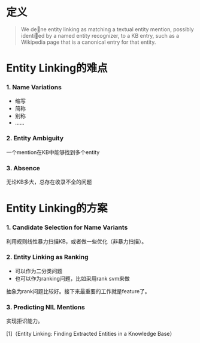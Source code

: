 # 定义

> We dene entity linking as matching a textual entitymention, possibly identied by a named entity recognizer, to a KB entry, such asa Wikipedia page that is a canonical entry for that entity.

# Entity Linking的难点

### 1. Name Variations

* 缩写
* 简称
* 别称
* ……

### 2. Entity Ambiguity

一个mention在KB中能够找到多个entity

### 3. Absence

无论KB多大，总存在收录不全的问题

# Entity Linking的方案

### 1. Candidate Selection for Name Variants

利用规则线性暴力扫描KB，或者做一些优化（非暴力扫描）。

### 2. Entity Linking as Ranking

* 可以作为二分类问题
* 也可以作为ranking问题，比如采用rank svm来做

抽象为rank问题比较好。接下来最重要的工作就是feature了。


### 3. Predicting NIL Mentions

实现拒识能力。




[1]（Entity Linking: Finding Extracted Entities in aKnowledge Base）